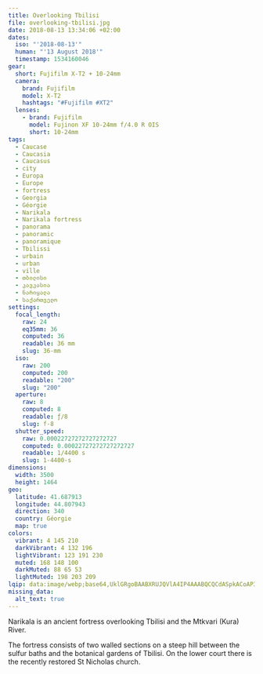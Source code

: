 ```yaml
---
title: Overlooking Tbilisi
file: overlooking-tbilisi.jpg
date: 2018-08-13 13:34:06 +02:00
dates:
  iso: "'2018-08-13'"
  human: "'13 August 2018'"
  timestamp: 1534160046
gear:
  short: Fujifilm X-T2 + 10-24mm
  camera:
    brand: Fujifilm
    model: X-T2
    hashtags: "#Fujifilm #XT2"
  lenses:
    - brand: Fujifilm
      model: Fujinon XF 10-24mm f/4.0 R OIS
      short: 10-24mm
tags:
  - Caucase
  - Caucasia
  - Caucasus
  - city
  - Europa
  - Europe
  - fortress
  - Georgia
  - Géorgie
  - Narikala
  - Narikala fortress
  - panorama
  - panoramic
  - panoramique
  - Tbilissi
  - urbain
  - urban
  - ville
  - თბილისი
  - კავკასია
  - ნარიყალა
  - საქართველო
settings:
  focal_length:
    raw: 24
    eq35mm: 36
    computed: 36
    readable: 36 mm
    slug: 36-mm
  iso:
    raw: 200
    computed: 200
    readable: "200"
    slug: "200"
  aperture:
    raw: 8
    computed: 8
    readable: ƒ/8
    slug: f-8
  shutter_speed:
    raw: 0.00022727272727272727
    computed: 0.00022727272727272727
    readable: 1/4400 s
    slug: 1-4400-s
dimensions:
  width: 3500
  height: 1464
geo:
  latitude: 41.687913
  longitude: 44.807943
  direction: 340
  country: Géorgie
  map: true
colors:
  vibrant: 4 145 210
  darkVibrant: 4 132 196
  lightVibrant: 123 191 230
  muted: 168 148 100
  darkMuted: 88 65 53
  lightMuted: 198 203 209
lqip: data:image/webp;base64,UklGRgoBAABXRUJQVlA4IP4AAABQCQCdASpkACoAP3Gsz2E0rD+npjQK0/AuCUAYsYgt5iP+e2i+uHpn27YPCzK0Lg0HVoQLsoOo6Y7vt6kEbuZxKmKTJJJ0hnIgV6H3bdMbZlwSAADhR8GC+LTyOwhaNr/dD31aVBRLlebFd1v9tgc5r7PoO4Q48hK4eHkTeyw8TNQch2xGUX0VIIJ4tzZNlBaRT+Nk+yHyg3xMS+MSPyOq5B23HlQtDFKwrVdcWxt4Y9yfDYdrNWufjOjBgHOt/W4rQiCdukDhbsjXzZDS9ziWzUSvbU8u6/UTk8qXlvuvl1Tx+banxrWH+68WtLAcAXES442SIxOdY1FBMcAAAA==
missing_data:
  alt_text: true
---
```


Narikala is an ancient fortress overlooking Tbilisi and the Mtkvari (Kura) River.

The fortress consists of two walled sections on a steep hill between the sulfur baths and the botanical gardens of Tbilisi. On the lower court there is the recently restored St Nicholas church.
